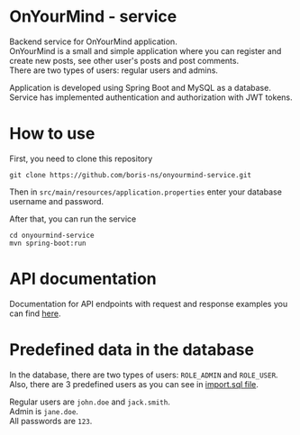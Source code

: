 # OnYourMind - service

Backend service for OnYourMind application.  
OnYourMind is a small and simple application where you can register and create new posts, see other user's posts and post comments.  
There are two types of users: regular users and admins.  

Application is developed using Spring Boot and MySQL as a database.  
Service has implemented authentication and authorization with JWT tokens.

# How to use

First, you need to clone this repository  

```git clone https://github.com/boris-ns/onyourmind-service.git```  

Then in ```src/main/resources/application.properties``` enter your database username and password.  

After that, you can run the service

```
cd onyourmind-service
mvn spring-boot:run
```

# API documentation
Documentation for API endpoints with request and response examples you can find [here](https://github.com/boris-ns/onyourmind-service/blob/master/docs/API_DOCS.md).

# Predefined data in the database
In the database, there are two types of users: ```ROLE_ADMIN``` and ```ROLE_USER```.  
Also, there are 3 predefined users as you can see in [import.sql file](https://github.com/boris-ns/onyourmind-service/blob/master/src/main/resources/import.sql).  

Regular users are ```john.doe``` and ```jack.smith```.  
Admin is ```jane.doe```.  
All passwords are ``123``.
